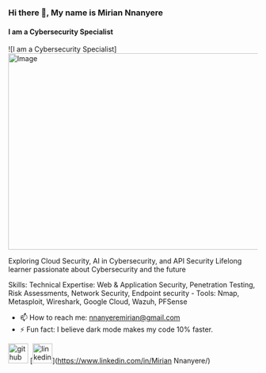 ### Hi there 👋, My name is Mirian Nnanyere
#### I am a Cybersecurity Specialist
![I am a Cybersecurity Specialist]<img width="1584" height="396" alt="Image" src="https://github.com/user-attachments/assets/a56f60b9-8e3d-450d-ad5b-5688a468aaa2" />

Exploring Cloud Security, AI in Cybersecurity,
and API Security
Lifelong learner passionate about Cybersecurity and the future

Skills: Technical Expertise: Web &amp; Application Security, Penetration Testing, Risk Assessments, Network Security, Endpoint security - Tools: Nmap, Metasploit, Wireshark, Google Cloud, Wazuh, PFSense

- 📫 How to reach me: nnanyeremirian@gmail.com 
- ⚡ Fun fact: I believe dark mode makes my code 10% faster. 


[<img src='https://cdn.jsdelivr.net/npm/simple-icons@3.0.1/icons/github.svg' alt='github' height='40'>](https://github.com/MirNna)  [<img src='https://cdn.jsdelivr.net/npm/simple-icons@3.0.1/icons/linkedin.svg' alt='linkedin' height='40'>](https://www.linkedin.com/in/Mirian Nnanyere/)  





